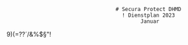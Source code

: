                                        # Secura Protect DHMD
                                         ! Dienstplan 2023   
                                               Januar                             
9)(=??´/&%$§"!
